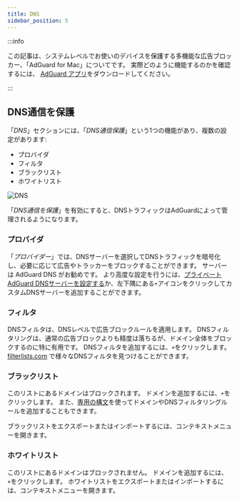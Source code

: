 ```yaml
---
title: DNS
sidebar_position: 5
---
```


:::info

この記事は、システムレベルでお使いのデバイスを保護する多機能な広告ブロッカー、「AdGuard for Mac」についてです。 実際どのように機能するのかを確認するには、 [AdGuard アプリ](https://agrd.io/download-kb-adblock)をダウンロードしてください。

:::

## DNS通信を保護

「_DNS_」セクションには、「_DNS通信保護_」という1つの機能があり、複数の設定があります:

- プロバイダ
- フィルタ
- ブラックリスト
- ホワイトリスト

![DNS](https://cdn.adtidy.org/content/kb/ad_blocker/mac/dns.png)

「_DNS通信を保護_」を有効にすると、DNSトラフィックはAdGuardによって管理されるようになります。

### プロバイダ

「_プロバイダー_」では、DNSサーバーを選択してDNSトラフィックを暗号化し、必要に応じて広告やトラッカーをブロックすることができます。 サーバーは AdGuard DNS がお勧めです。 より高度な設定を行うには、[プライベートAdGuard DNSサーバーを設定する](https://adguard-dns.io/welcome.html)か、左下隅にある`+`アイコンをクリックしてカスタムDNSサーバーを追加することができます。

### フィルタ

DNSフィルタは、DNSレベルで広告ブロックルールを適用します。 DNSフィルタリングは、通常の広告ブロックよりも精度は落ちるが、ドメイン全体をブロックするのに特に有用です。 DNSフィルタを追加するには、`+`をクリックします。 [filterlists.com](https://filterlists.com) で様々なDNSフィルタを見つけることができます。

### ブラックリスト

このリストにあるドメインはブロックされます。 ドメインを追加するには、`+`をクリックします。 また、[専用の構文](https://adguard-dns.io/kb/general/dns-filtering-syntax/)を使ってドメインやDNSフィルタリングルールを追加することもできます。

ブラックリストをエクスポートまたはインポートするには、コンテキストメニューを開きます。

### ホワイトリスト

このリストにあるドメインはブロックされません。 ドメインを追加するには、`+`をクリックします。 ホワイトリストをエクスポートまたはインポートするには、コンテキストメニューを開きます。
